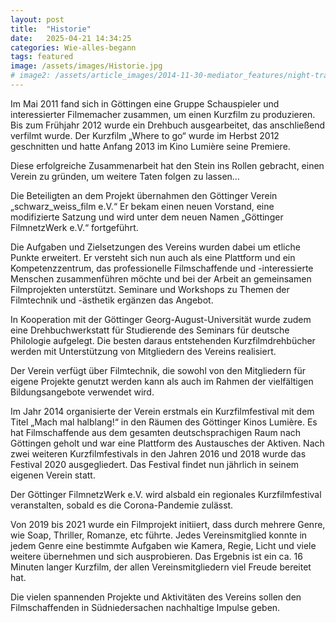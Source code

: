 ```yaml
---
layout: post
title:  "Historie"
date:   2025-04-21 14:34:25
categories: Wie-alles-begann
tags: featured
image: /assets/images/Historie.jpg
# image2: /assets/article_images/2014-11-30-mediator_features/night-track-mobile.JPG
---
```

Im Mai 2011 fand sich in Göttingen eine Gruppe Schauspieler und interessierter Filmemacher zusammen, um einen Kurzfilm zu produzieren. Bis zum Frühjahr 2012 wurde ein Drehbuch ausgearbeitet, das anschließend verfilmt wurde. Der Kurzfilm „Where to go“ wurde im Herbst 2012 geschnitten und hatte Anfang 2013 im Kino Lumière seine Premiere.

Diese erfolgreiche Zusammenarbeit hat den Stein ins Rollen gebracht, einen Verein zu gründen, um weitere Taten folgen zu lassen…

Die Beteiligten an dem Projekt übernahmen den Göttinger Verein „schwarz_weiss_film e.V.“ Er bekam einen neuen Vorstand, eine modifizierte Satzung und wird unter dem neuen Namen „Göttinger FilmnetzWerk e.V.“ fortgeführt.

Die Aufgaben und Zielsetzungen des Vereins wurden dabei um etliche Punkte erweitert. Er versteht sich nun auch als eine Plattform und ein Kompetenzzentrum, das professionelle Filmschaffende und -interessierte Menschen zusammenführen möchte und bei der Arbeit an gemeinsamen Filmprojekten unterstützt. Seminare und Workshops zu Themen der Filmtechnik und -ästhetik ergänzen das Angebot.

In Kooperation mit der Göttinger Georg-August-Universität wurde zudem eine Drehbuchwerkstatt für Studierende des Seminars für deutsche Philologie aufgelegt. Die besten daraus entstehenden Kurzfilmdrehbücher werden mit Unterstützung von Mitgliedern des Vereins realisiert.

Der Verein verfügt über Filmtechnik, die sowohl von den Mitgliedern für eigene Projekte genutzt werden kann als auch im Rahmen der vielfältigen Bildungsangebote verwendet wird.

Im Jahr 2014 organisierte der Verein erstmals ein Kurzfilmfestival mit dem Titel „Mach mal halblang!“ in den Räumen des Göttinger Kinos Lumière. Es hat Filmschaffende aus dem gesamten deutschsprachigen Raum nach Göttingen geholt und war eine Plattform des Austausches der Aktiven. Nach zwei weiteren Kurzfilmfestivals  in den Jahren 2016 und 2018 wurde das Festival 2020 ausgegliedert. Das Festival findet nun jährlich in seinem eigenen Verein statt.

Der Göttinger FilmnetzWerk e.V. wird alsbald ein regionales Kurzfilmfestival veranstalten, sobald es die Corona-Pandemie zulässt.

Von 2019 bis 2021 wurde ein Filmprojekt initiiert, dass durch mehrere Genre, wie Soap, Thriller, Romanze, etc führte. Jedes Vereinsmitglied konnte in jedem Genre eine bestimmte Aufgaben wie Kamera, Regie, Licht und viele weitere übernehmen und sich ausprobieren. Das Ergebnis ist ein ca. 16 Minuten langer Kurzfilm, der allen Vereinsmitgliedern viel Freude bereitet hat.

Die vielen spannenden Projekte und Aktivitäten des Vereins sollen den Filmschaffenden in Südniedersachen nachhaltige Impulse geben.